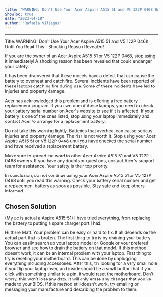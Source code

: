 ```yaml
---
title: "WARNING: Don't Use Your Acer Aspire A515 51 and V5 122P 0468 Until You Read This - Shocking Reason Revealed!"
ShowToc: true 
date: "2023-04-18"
author: "Rafaela Villegas"
---
```

*****
Title: WARNING: Don't Use Your Acer Aspire A515 51 and V5 122P 0468 Until You Read This - Shocking Reason Revealed!

If you are the owner of an Acer Aspire A515 51 or V5 122P 0468, stop using it immediately! A shocking reason has been revealed that could endanger your safety.

It has been discovered that these models have a defect that can cause the battery to overheat and catch fire. Several incidents have been reported of these laptops catching fire during use. Some of these incidents have led to injuries and property damage.

Acer has acknowledged this problem and is offering a free battery replacement program. If you own one of these laptops, you need to check your battery serial number on Acer's website to see if it is affected. If your battery is one of the ones listed, stop using your laptop immediately and contact Acer to arrange for a replacement battery.

Do not take this warning lightly. Batteries that overheat can cause serious injuries and property damage. The risk is not worth it. Stop using your Acer Aspire A515 51 or V5 122P 0468 until you have checked the serial number and have received a replacement battery.

Make sure to spread the word to other Acer Aspire A515 51 and V5 122P 0468 owners. If you have any doubts or questions, contact Acer's support team for assistance. Your safety is their top priority.

In conclusion, do not continue using your Acer Aspire A515 51 or V5 122P 0468 until you read this warning. Check your battery serial number and get a replacement battery as soon as possible. Stay safe and keep others informed.


## Chosen Solution
 (My pc is actual a Aspire A515-51) I have tried everything, from replacing the battery to putting a spare charger port I had.

 Hi there Matt. Your problem can be easy or hard to fix. It all depends on the actual part that is broken. The first thing to try is by draining your battery. You can easily search up your laptop model on Google or your prefered browser and see how to drain the battery on that model. If this method doesn’t work, it can be an internal problem with your laptop. First thing to try is reseting your motherboard. This can be done by unplugging everything including accessories. After this, try looking for a very small hole if you flip your laptop over, and inside should be a small button that if you click with something similar to a pin, it would reset the motherboard. Don’t worry, this won’t lose any data. It will only erase any changes that you’ve made to your BIOS. If this method still doesn’t work, try emailing or messaging your manufacture and describing the problem to them.




